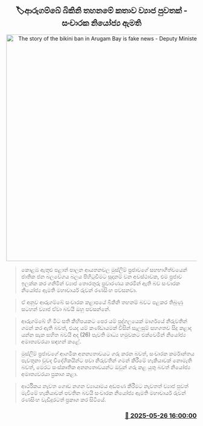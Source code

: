 <p align='center'><b><h2 align='center' title='The story of the bikini ban in Arugam Bay is fake news - Deputy Minister of Tourism'>🏷ආරුගම්බේ බිකිනි තහනමේ කතාව ව්‍යාජ පුවතක් - සංචාරක නියෝජ්‍ය ඇමති</h2></b></p>
<p align='center'><img src='https://helakuru.sgp1.cdn.digitaloceanspaces.com/esana/images/lib/ruwan-ranasinhe-yui.jpg' width='600' alt='The story of the bikini ban in Arugam Bay is fake news - Deputy Minister of Tourism'></p>

> කොළඹ ඇතුළු පළාත් පාලන ආයතනවල මුස්ලිම් ප්‍රජාවගේ සහභාගීත්වයෙන් ජාතික ජන බලවේගය බලය පිහිටුවීමට සූදානම් වන අවස්ථාවක, එම ප්‍රජාව ඉලක්ක කර ගනිමින් ව්‍යාජ තොරතුරු ප්‍රචාරණය කරමින් ඇති බව සංචාරක නියෝජ්‍ය ඇමති මහාචාර්ය රුවන් රණසිංහ පවසනවා.

> ඒ අනුව ආරුගම්බේ සංචාරක කළාපයේ බිකිනි තහනම් බවට පළකර තිබුණු සටහන් ව්‍යාජ ඒවා බවයි ඔහු පවසන්නේ.

> ආරුගම්බේ හි මීට සති කිහිපයකට පෙර යම් පුද්ගලයෙක් මාර්ගයේ නිරුවතින් ගමන් කර ඇති බවත්, එයද යම් කණ්ඩායමක් විසින් සැලසුම් සහගතව සිදු කළාද යන්න සැක සහිත බවයි අද (26) පැවති මාධ්‍ය හමුවකට එක්වෙමින් නියෝජ්‍ය අමාත්‍යවරයා සඳහන් කළේ.

> මුස්ලිම් ප්‍රජාවගේ ආගමික අනන්‍යතාවයට ගරු කරන බවත්, සංචාරක කර්මාන්තය පැවතුනා වුවද විදේශිකයින්ට පවා නිරුවතින් ගමන් කිරීමේ හැකියාවක් නොමැති බවත්, මෙරට සංස්කෘතික අනන්‍යතාවයන්ට ඔවුන් ගරු කළ යුතු බවත් නියෝජ්‍ය අමාත්‍යවරයා ප්‍රකාශ කළා.

> ආර්ථිකය නැවත ගොඩ නගන ව්‍යායාමය අඩපණ කිරීමට නැවතත් ව්‍යාජ පුවත් මැවීමේ හැකියාවක් පවතින බවයි සංචාරක නියෝජ්‍ය ඇමති මහාචාර්ය රුවන් රණසිංහ වැඩිදුරටත් ප්‍රකාශ කර සිටියේ.



<h3 align='right'><a href='https://www.helakuru.lk/esana/p/110436/'>📅 2025-05-26 16:00:00</a></h3>
